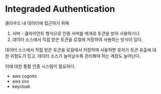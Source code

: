 # Integraded Authentication

클라우드 내 데이터에 접근하기 위해 
1. 서버 - 클라이언트 형식으로 인증 서버를 매개로 토큰을 받아 사용하거나 
2. 데이터 소스에서 직접 받은 토큰을 로컬에 저장하여 사용하는
방식이 있다.

데이터 소스에서 직접 받은 토큰을 로컬에서 저장하여 사용하면 유저가 토큰 유출에 대한 위험도가 있고, 데이터 소스가 늘어날수록 관리해야 하는 계정도 늘어난다.

이에 대한 통합 인증 시스템이 필요하다.
- aws cognito
- aws sso
- keycloak